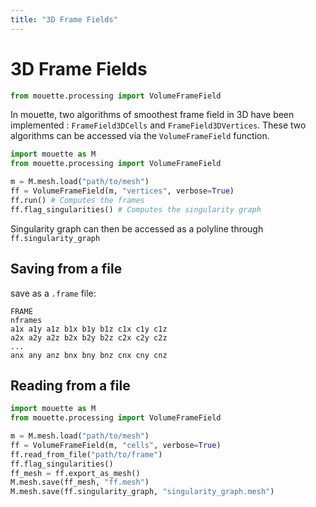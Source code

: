 ```yaml
---
title: "3D Frame Fields"
---
```


# 3D Frame Fields

```python
from mouette.processing import VolumeFrameField
```

In mouette, two algorithms of smoothest frame field in 3D have been implemented : `FrameField3DCells` and `FrameField3DVertices`. These two algorithms can be accessed via the `VolumeFrameField` function.

```python
import mouette as M
from mouette.processing import VolumeFrameField

m = M.mesh.load("path/to/mesh")
ff = VolumeFrameField(m, "vertices", verbose=True)
ff.run() # Computes the frames
ff.flag_singularities() # Computes the singularity graph
```

Singularity graph can then be accessed as a polyline through `ff.singularity_graph`

## Saving from a file

save as a `.frame` file:

```
FRAME
nframes
a1x a1y a1z b1x b1y b1z c1x c1y c1z
a2x a2y a2z b2x b2y b2z c2x c2y c2z
...
anx any anz bnx bny bnz cnx cny cnz
```

## Reading from a file

```python
import mouette as M
from mouette.processing import VolumeFrameField

m = M.mesh.load("path/to/mesh")
ff = VolumeFrameField(m, "cells", verbose=True)
ff.read_from_file("path/to/frame")
ff.flag_singularities() 
ff_mesh = ff.export_as_mesh()
M.mesh.save(ff_mesh, "ff.mesh")
M.mesh.save(ff.singularity_graph, "singularity_graph.mesh")
```